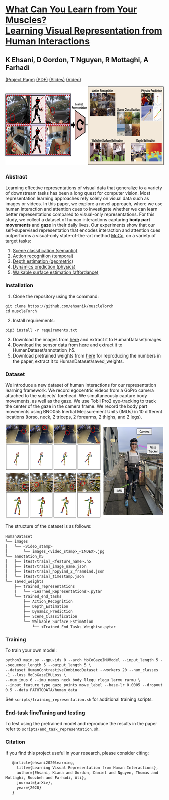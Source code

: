 # [What Can You Learn from Your Muscles?</br> Learning Visual Representation from Human Interactions](#TODO)
## K Ehsani, D Gordon, T Nguyen, R Mottaghi, A Farhadi

[(Project Page)](https://github.com/ehsanik/muscleTorch) [(PDF)](#TODO) [(Slides)](#TODO) [(Video)](#TODO)

<div style="text-align: center;"><img src="figs/human_teaser.png" height="250px" ></div>

### Abstract

Learning effective representations of visual data that generalize to a variety of downstream tasks has been a long quest for computer vision. Most representation learning approaches rely solely on visual data such as images or videos. In this paper, we explore a novel approach, where we use human interaction and attention cues to investigate whether we can learn better representations compared to visual-only representations. For this study, we collect a dataset of human interactions capturing <b>body part movements</b> and <b>gaze</b> in their daily lives. Our experiments show that our self-supervised representation that encodes interaction and attention cues outperforms a visual-only state-of-the-art method [MoCo](https://arxiv.org/abs/1911.05722), on a variety of target tasks: 
    <ol>
    <li> [Scene classification (semantic)](https://vision.cs.princeton.edu/projects/2010/SUN/)
    <li> [Action recognition (temporal)](https://epic-kitchens.github.io/2020-100)
    <li> [Depth estimation (geometric)](https://cs.nyu.edu/~silberman/datasets/nyu_depth_v2.html)
    <li> [Dynamics prediction (physics)](https://github.com/allenai/newtonian)
    <li> [Walkable surface estimation (affordance)](http://roozbehm.info/papers/Mottaghi16cvpr_b-sm.pdf)
    </ol>





### Installation

1. Clone the repository using the command:

```
git clone https://github.com/ehsanik/muscleTorch
cd muscleTorch
```

2. Install requirements:

```
pip3 install -r requirements.txt
```


3. Download the images from [here](https://drive.google.com/file/d/1znyScxE50y9UpoVfKRHCBFyxYeoNd4rM/view?usp=sharing) and extract it to HumanDataset/images.
4. Download the sensor data from [here](https://drive.google.com/file/d/1dLTpGhOlWJ6TctVe2iWLIGg2M7TkiBSq/view?usp=sharing) and extract it to HumanDataset/annotation_h5.
5. Download pretrained weights from [here](https://drive.google.com/file/d/1IStOGhi8Qq_-5J2MH5MpCqeVyBTecNVs/view?usp=sharing) for reproducing the numbers in the paper, extract it to HumanDataset/saved_weights. 


### Dataset

We introduce a new dataset of human interactions for our representation learning framework. We record egocentric videos from a GoPro camera attached to the subjects' forehead. We simultaneously capture body movements, as well as the gaze. We use Tobii Pro2 eye-tracking to track the center of the gaze in the camera frame. We record the body part movements using BNO055 Inertial Measurement Units (IMUs) in 10 different locations (torso, neck, 2 triceps, 2 forearms, 2 thighs, and 2 legs). 

<div style="text-align: center;"><img src="figs/human_dataset.png" height="300px" ></div>


The structure of the dataset is as follows:

```
HumanDataset
└── images
│   └── <video_stamp>
│       └── images_<video_stamp>_<INDEX>.jpg
└── annotation_h5
│   ├── [test/train]_<feature_name>.h5
│   ├── [test/train]_image_name.json
│   ├── [test/train]_h5pyind_2_frameind.json
│   └── [test/train]_timestamp.json
└── saved_weights
    ├── trained_representations
    |   └── <Learned_Representations>.pytar
    └── trained_end_tasks
        ├── Action_Recognition
        ├── Depth_Estimation
        ├── Dynamic_Prediction
        ├── Scene_Classification
        └── Walkable_Surface_Estimation
            └── <Trained_End_Tasks_Weights>.pytar

```
### Training

To train your own model:

```
python3 main.py --gpu-ids 0 --arch MoCoGazeIMUModel --input_length 5 --sequence_length 5 --output_length 5 \
--dataset HumanContrastiveCombinedDataset --workers 20 --num_classes -1 --loss MoCoGazeIMULoss \
--num_imus 6 --imu_names neck body llegu rlegu larmu rarmu \
--input_feature_type gaze_points move_label --base-lr 0.0005 --dropout 0.5 --data PATHTODATA/human_data 
```

See `scripts/training_representation.sh` for additional training scripts.

### End-task fineTuning and testing

To test using the pretrained model and reproduce the results in the paper refer to `scripts/end_task_representation.sh`.



### Citation

If you find this project useful in your research, please consider citing:

```
   @article{ehsani2020learning,
     title={Learning Visual Representation from Human Interactions},
     author={Ehsani, Kiana and Gordon, Daniel and Nguyen, Thomas and Mottaghi, Roozbeh and Farhadi, Ali},
     journal={arXiv},
     year={2020}
   }
```
